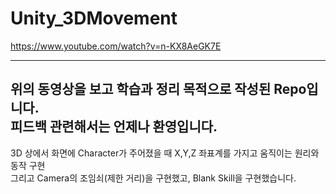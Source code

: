 # Unity_3DMovement
https://www.youtube.com/watch?v=n-KX8AeGK7E

--------------------------------------------
위의 동영상을 보고 학습과 정리 목적으로 작성된 Repo입니다.   
피드백 관련해서는 언제나 환영입니다. 
--------------------------------------------

3D 상에서 화면에 Character가 주어졌을 때 X,Y,Z 좌표계를 가지고 움직이는 원리와 동작 구현    
그리고 Camera의 조임쇠(제한 거리)을 구현했고, Blank Skill을 구현했습니다.
